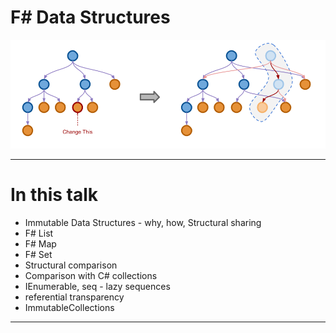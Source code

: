 <!-- header: '**F# Data Structures**' -->

# F# Data Structures
![Alt text](images/immutable-tree-3061166569.png)

---

# In this talk
* Immutable Data Structures - why, how, Structural sharing
* F# List
* F# Map
* F# Set
* Structural comparison
* Comparison with C# collections
* IEnumerable, seq - lazy sequences
* referential transparency
* ImmutableCollections

---
